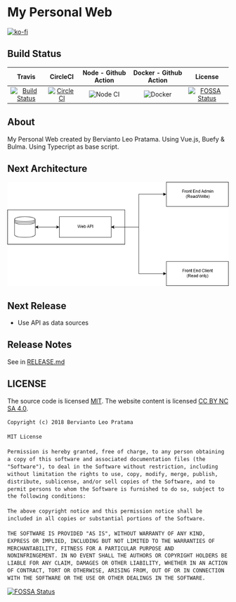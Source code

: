 # My Personal Web

[![ko-fi](https://www.ko-fi.com/img/githubbutton_sm.svg)](https://ko-fi.com/I2I2YXS8)

## Build Status

| Travis | CircleCI | Node - Github Action | Docker - Github Action | License |
|:------:|:--------:|:--------------------:|:----------------------:|:-------:|
| [![Build Status](https://travis-ci.org/bervProject/my-personal-web.svg?branch=master)](https://travis-ci.org/bervProject/my-personal-web) | [![CircleCI](https://circleci.com/gh/bervProject/my-personal-web.svg?style=svg)](https://circleci.com/gh/bervProject/my-personal-web) | ![Node CI](https://github.com/bervProject/my-personal-web/workflows/Node%20CI/badge.svg) | ![Docker](https://github.com/bervProject/my-personal-web/workflows/Docker/badge.svg) | [![FOSSA Status](https://app.fossa.io/api/projects/git%2Bgithub.com%2FbervProject%2Fmy-personal-web.svg?type=shield)](https://app.fossa.io/projects/git%2Bgithub.com%2FbervProject%2Fmy-personal-web?ref=badge_shield) |


## About

My Personal Web created by Bervianto Leo Pratama. Using Vue.js, Buefy & Bulma. Using Typecript as base script.

## Next Architecture

![Architecture](images/arch-1.png)

## Next Release

- Use API as data sources

## Release Notes

See in [RELEASE.md](RELEASE.md)

## LICENSE

The source code is licensed [MIT](http://opensource.org/licenses/mit-license.php). The website content is licensed [CC BY NC SA 4.0](http://creativecommons.org/licenses/by-nc-sa/4.0/).

```markdown
Copyright (c) 2018 Bervianto Leo Pratama

MIT License

Permission is hereby granted, free of charge, to any person obtaining
a copy of this software and associated documentation files (the
"Software"), to deal in the Software without restriction, including
without limitation the rights to use, copy, modify, merge, publish,
distribute, sublicense, and/or sell copies of the Software, and to
permit persons to whom the Software is furnished to do so, subject to
the following conditions:

The above copyright notice and this permission notice shall be
included in all copies or substantial portions of the Software.

THE SOFTWARE IS PROVIDED "AS IS", WITHOUT WARRANTY OF ANY KIND,
EXPRESS OR IMPLIED, INCLUDING BUT NOT LIMITED TO THE WARRANTIES OF
MERCHANTABILITY, FITNESS FOR A PARTICULAR PURPOSE AND
NONINFRINGEMENT. IN NO EVENT SHALL THE AUTHORS OR COPYRIGHT HOLDERS BE
LIABLE FOR ANY CLAIM, DAMAGES OR OTHER LIABILITY, WHETHER IN AN ACTION
OF CONTRACT, TORT OR OTHERWISE, ARISING FROM, OUT OF OR IN CONNECTION
WITH THE SOFTWARE OR THE USE OR OTHER DEALINGS IN THE SOFTWARE.
```

[![FOSSA Status](https://app.fossa.io/api/projects/git%2Bgithub.com%2FbervProject%2Fmy-personal-web.svg?type=large)](https://app.fossa.io/projects/git%2Bgithub.com%2FbervProject%2Fmy-personal-web?ref=badge_large)
